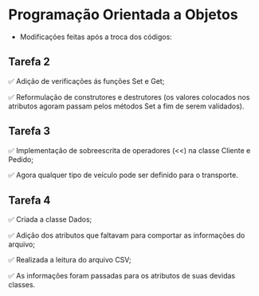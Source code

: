 # Programação Orientada a Objetos

* Modificações feitas após a troca dos códigos:

## Tarefa 2
✅ Adição de verificações ás funções Set e Get;

✅ Reformulação de construtores e destrutores (os valores colocados nos atributos agoram passam pelos métodos Set a fim de serem validados).

## Tarefa 3
✅ Implementação de sobreescrita de operadores (<<) na classe Cliente e Pedido;

✅ Agora qualquer tipo de veículo pode ser definido para o transporte.

## Tarefa 4
✅ Criada a classe Dados;

✅ Adição dos atributos que faltavam para comportar as informações do arquivo;

✅ Realizada a leitura do arquivo CSV;

✅ As informações foram passadas para os atributos de suas devidas classes.
